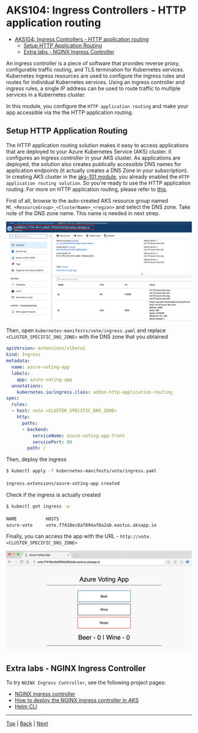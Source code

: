 # AKS104:  Ingress Controllers - HTTP application routing

<!-- TOC -->
- [AKS104: Ingress Controllers - HTTP application routing](#aks104-ingress-controllers---http-application-routing)
  - [Setup HTTP Application Routing](#setup-http-application-routing)
  - [Extra labs - NGINX Ingress Controller](#extra-labs---nginx-ingress-controller)

An ingress controller is a piece of software that provides reverse proxy, configurable traffic routing, and TLS termination for Kubernetes services. Kubernetes ingress resources are used to configure the ingress rules and routes for individual Kubernetes services. Using an ingress controller and ingress rules, a single IP address can be used to route traffic to multiple services in a Kubernetes cluster. 

In this module, you configure the `HTTP application routing` and make your app accessible via the the HTTP application routing.


## Setup HTTP Application Routing

The HTTP application routing solution makes it easy to access applications that are deployed to your Azure Kubernetes Service (AKS) cluster. it configures an Ingress controller in your AKS cluster. As applications are deployed, the solution also creates publically accessible DNS names for application endpoints (it actually creates a DNS Zone in your subscription). In creating AKS cluster in the [aks-101 module](aks-101-create-aks-cluster.md), you already enabled the `HTTP application routing solution`. So you're ready to use the HTTP application routing. For more on HTTP application routing, please refer to [this](https://docs.microsoft.com/en-us/azure/aks/http-application-routing).


First of all, browse to the auto-created AKS resource group named `MC_<ResourceGroup>_<ClusterName>_<region>` and select the DNS zone. Take note of the DNS zone name. This name is needed in next strep.

![](../assets/ingress-dns-name.png)

Then, open `kubernetes-manifests/vote/ingress.yaml` and replace `<CLUSTER_SPECIFIC_DNS_ZONE>` with the DNS zone that you obtained

```yaml
apiVersion: extensions/v1beta1
kind: Ingress
metadata:
  name: azure-voting-app
  labels:
    app: azure-voting-app
  annotations:
    kubernetes.io/ingress.class: addon-http-application-routing
spec:
  rules:
  - host: vote.<CLUSTER_SPECIFIC_DNS_ZONE>
    http:
      paths:
      - backend:
          serviceName: azure-voting-app-front
          servicePort: 80
        path: /
```

Then, deploy the ingress

```sh
$ kubectl apply -f kubernetes-manifests/vote/ingress.yaml

ingress.extensions/azure-voting-app created
```

Check if the ingress is actually created
```sh
$ kubectl get ingress -w

NAME           HOSTS                                                   ADDRESS   PORTS     AGE
azure-vote     vote.f7418ec8af894af8a2ab.eastus.aksapp.io                     80        1m
```

Finally, you can access the app with the URL - `http://vote.<CLUSTER_SPECIFIC_DNS_ZONE>`

![](../assets/browse-app-ingress.png)


## Extra labs - NGINX Ingress Controller

To try `NGINX Ingress Controller`, see the following project pages:

- [NGINX ingress controller](https://github.com/kubernetes/ingress-nginx)
- [How to deploy the NGINX ingress controller in AKS](https://docs.microsoft.com/en-us/azure/aks/ingress-basic)
- [Helm CLI](https://docs.microsoft.com/en-us/azure/aks/kubernetes-helm)


---
[Top](../README.md) | [Back](aks-103-deploy-app.md) | [Next](aks-105-scaleout.md)
